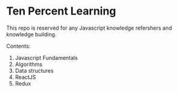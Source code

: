 # Ten Percent Learning

This repo is reserved for any Javascript knowledge refershers and knowledge building.

Contents:

1. Javascript Fundamentals
2. Algorithms
3. Data structures
4. ReactJS
5. Redux

